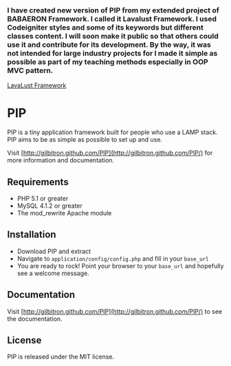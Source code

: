 ### I have created new version of PIP from my extended project of BABAERON Framework. I called it Lavalust Framework. I used Codeigniter styles and some of its keywords but different classes content. I will soon make it public so that others could use it and contribute for its development. By the way, it was not intended for large industry projects for I made it simple as possible as part of my teaching methods especially in OOP MVC pattern.

[LavaLust Framework](https://github.com/ronmarasigan/LavaLust)

# PIP

PIP is a tiny application framework built for people who use a LAMP stack. PIP aims to be as simple as possible to set up and use.

Visit [http://gilbitron.github.com/PIP](http://gilbitron.github.com/PIP/) for more information and documentation.

## Requirements

* PHP 5.1 or greater
* MySQL 4.1.2 or greater
* The mod_rewrite Apache module

## Installation

* Download PIP and extract
* Navigate to `application/config/config.php` and fill in your `base_url`
* You are ready to rock! Point your browser to your `base_url` and hopefully see a welcome message.

## Documentation

Visit [http://gilbitron.github.com/PIP](http://gilbitron.github.com/PIP/) to see the documentation.

## License

PIP is released under the MIT license.
